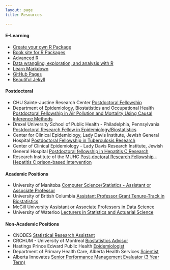 ```yaml
---
layout: page
title: Resources

---
```


#### E-Learning ####

  * [Create your own R Package](http://web.mit.edu/insong/www/pdf/rpackage_instructions.pdf)
  * [Book site for R Packages](http://r-pkgs.had.co.nz)
  * [Advanced R](http://adv-r.had.co.nz)
  * [Data wrangling, exploration, and analysis with R](http://stat545.com)
  * [Learn Markdown](http://www.markdowntutorial.com/)
  * [GitHub Pages](https://pages.github.com/)
  * [Beautiful Jekyll](http://deanattali.com/beautiful-jekyll/)
  
  
#### Postdoctoral ####  

 * CHU Sainte-Justine Research Center [Postdoctoral Fellowship](https://www.mcgill.ca/epi-biostat-occh/files/epi-biostat-occh/aberard-pdf-offre_en.pdf)
 * Department of Epidemiology, Biostatistics and Occupational Health [Postdoctoral Fellowship in Air Pollution and Mortality Using Causal Inference Methods](https://www.mcgill.ca/epi-biostat-occh/files/epi-biostat-occh/postdoctoral_opening_-_canchec2.pdf)
 * Drexel University School of Public Health - Philadelphia, Pennsylvania [Postdoctoral Research Fellow in Epidemiology/Biostatistics](https://www.mcgill.ca/epi-biostat-occh/files/epi-biostat-occh/postdoctoral_fellow_-epi-biost-philadelphia_pa_2018_v4.pdf)
 * Center for Clinical Epidemiology, Lady Davis Institute, Jewish General Hospital [Postdoctoral Fellowship in Tuberculosis Research](https://www.mcgill.ca/epi-biostat-occh/files/epi-biostat-occh/tb_ad-en_2018_06_01_ecj.pdf)
 * Center of Clinical Epidemiology - Lady Davis Research Institute, Jewish General Hospital [Postdoctoral fellowship in Hepatitis C Research](https://www.mcgill.ca/epi-biostat-occh/files/epi-biostat-occh/hepc_ad-en_2018_06_01_ecj.pdf)
 * Research Institute of the MUHC [Post-doctoral Research Fellowship - Hepatitis C prison-based intervention](https://www.mcgill.ca/epi-biostat-occh/files/epi-biostat-occh/beyond_prison_walls_job_posting_post-doctoral_fellowship_2018-05-17.pdf)
  

#### Academic Positions ####

*  University of Manitoba [Computer Science/Statistics - Assistant or Associate Professor](https://umanitoba.ca/statistics/notices/employment/2018/7/12/assistant-professor-position/)
* University of British Columbia [Assistant Professor Grant Tenure-Track in Biostatistics](https://ssc.ca/en/job/university-british-columbia/assistant-professor)
*  McGill University [Assistant or Associate Professors in Data Science](https://www.mcgill.ca/epi-biostat-occh/files/epi-biostat-occh/assistant_or_associate_professors_in_data_science_umanitoba.pdf)
*  University of Waterloo [Lecturers in Statistics and Actuarial Science](https://www.mcgill.ca/epi-biostat-occh/files/epi-biostat-occh/lecturer_2018.pdf)


#### Non-Academic Positions ####

* CNODES [Statistical Research Assistant](https://www.mcgill.ca/epi-biostat-occh/files/epi-biostat-occh/statistical_research_assistant_job_description_-_2018.pdf)
* CRCHUM - University of Montreal [Biostatistics Advisor](https://www.mcgill.ca/epi-biostat-occh/files/epi-biostat-occh/biostatistician.pdf)
* Hastings Prince Edward Public Health [Epidemiologist](https://www.mcgill.ca/epi-biostat-occh/files/epi-biostat-occh/18.14_epidemiologist.pdf)
* Department of Primary Health Care, Alberta Health Services [Scientist](https://www.mcgill.ca/epi-biostat-occh/files/epi-biostat-occh/scientist_-_edited_posting_2018_05_16.pdf)
* Alberta Innovates [Senior Performance Management Evaluator (3 Year Term)](https://www.mcgill.ca/epi-biostat-occh/files/epi-biostat-occh/senior_evaluator_3_years_may_2018.pdf)



   
